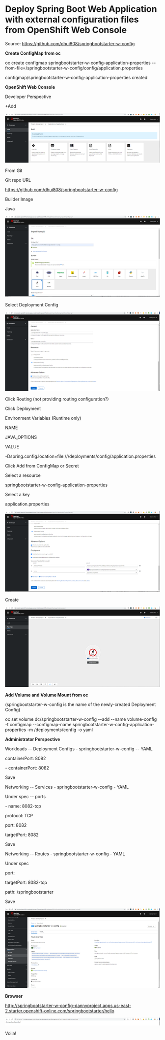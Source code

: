# Deploy Spring Boot Web Application with external configuration files from OpenShift Web Console

Source:
<https://github.com/dhui808/springbootstarter-w-config>

**Create ConfigMap from oc**

oc create configmap springbootstarter-w-config-application-properties
\--from-file=/springbootstarter-w-config/config/application.properties

configmap/springbootstarter-w-config-application-properties created

**OpenShift Web Console**

Developer Perspective

+Add

![](media/image30.png)

From Git

Git repo URL

https://github.com/dhui808/springbootstarter-w-config

Builder Image

Java

![](media/image31.png)

Select Deployment Config

![](media/image32.png)

Click Routing (not providing routing configuration?)

Click Deployment

Environment Variables (Runtime only)

NAME

JAVA\_OPTIONS

VALUE

-Dspring.config.location=file:///deployments/config/application.properties

Click Add from ConfigMap or Secret

Select a resource

springbootstarter-w-config-application-properties

Select a key

application.properties

![](media/image33.png)

Create

![](media/image34.png)

**Add Volume and Volume Mount from oc**

(springbootstarter-w-config is the name of the newly-created Deployment
Config)

oc set volume dc/springbootstarter-w-config \--add \--name volume-config
-t configmap \--configmap-name
springbootstarter-w-config-application-properties -m /deployments/config
-o yaml

**Administrator Perspective**

Workloads -- Deployment Configs - springbootstarter-w-config -- YAML

containerPort: 8082

\- containerPort: 8082

Save

Networking -- Services - springbootstarter-w-config - YAML

Under spec -- ports

\- name: 8082-tcp

protocol: TCP

port: 8082

targetPort: 8082

Save

Networking -- Routes - springbootstarter-w-config - YAML

Under spec

port:

targetPort: 8082-tcp

path: /springbootstarter

Save

![](media/image35.png)

**Browser**

<http://springbootstarter-w-config-dannyproject.apps.us-east-2.starter.openshift-online.com/springbootstarter/hello>

![](media/image36.png)

Voila!
